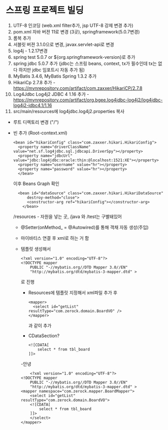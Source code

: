 #  스프링 프로젝트 빌딩

1. UTF-8 인코딩 (web.xml filter추가, jsp UTF-8 강제 변경 추가)
2. pom.xml 자바 버젼 11로 변경 (3곳), springframework(5.0.7변경)
3. 롬복 추가
4. 서블릿 버젼 3.1.0으로 변경, javax.servlet-api로 변경
5. log4j - 1.2.17변경
6. spring test 5.0.7 or ${org.springframework-version}로 추가
7. spring jdbc 5.0.7 추가 (jdbc는 스프링 beans, context, tx가 필수인데 tx는 없다 하지만 jdbc 임포트시 자동 추가 됨)
8. MyBatis 3.4.6, MyBatis Spring 1.3.2 추가
9. HikariCp 2.7.8 추가 - https://mvnrepository.com/artifact/com.zaxxer/HikariCP/2.7.8
10. Log4Jdbc Log4j2 JDBC 4 1.16 추가 - https://mvnrepository.com/artifact/org.bgee.log4jdbc-log4j2/log4jdbc-log4j2-jdbc4.1/1.16
11. src/main/resources에 log4jdbc.log4j2.properties 복사

+ 루트 디렉토리 변경 ("/")

- 빈 추가 (Root-context.xml)

      <bean id="hikariConfig" class="com.zaxxer.hikari.HikariConfig">
  		<property name="driverClassName" value="net.sf.log4jdbc.sql.jdbcapi.DriverSpy"></property>
  		<property name="jdbcUrl" value="jdbc:log4jdbc:oracle:thin:@localhost:1521:XE"></property>
  		<property name="username" value="hr"></property>
  		<property name="password" value="hr"></property>
    	</bean>

  이후 Beans Graph 확인

      	<bean id="dataSource" class="com.zaxxer.hikari.HikariDataSource"
		    destroy-method="close">
		    <constructor-arg ref="hikariConfig"></constructor-arg>
	      </bean>

  /resources - 자원을 넣는 곳, /java 와 /test는 구별돼있어


  + @Setter(onMethod_ = @Autowired)를 통해 객채 자동 생성(주입)
 
  + 마이바티스 연결 후 xml로 하는 거 함
  + 템플릿 생성해서
 
        <?xml version="1.0" encoding="UTF-8"?>
        <!DOCTYPE mapper
        	PUBLIC "-//mybatis.org//DTD Mapper 3.0//EN"
        	"http://mybatis.org/dtd/mybatis-3-mapper.dtd" >

    로 진행

    - Resources에 템플릿 지정해서 xml파일 추가 후
   
          <mapper>
          	<select id="getList" resultType="com.zerock.domain.BoardVO" />
          </mapper>
      과 같이 추가
      
    - CDataSection?

          <![CDATA[ 
			  select * from tbl_board 
	      ]]>


	-안녕
							
	        <?xml version="1.0" encoding="UTF-8"?>
		<!DOCTYPE mapper
			PUBLIC "-//mybatis.org//DTD Mapper 3.0//EN"
			"http://mybatis.org/dtd/mybatis-3-mapper.dtd" >
		<mapper namespace="com.zerock.mapper.BoardMapper">
			<select id="getList" resultType="com.zerock.domain.BoardVO">
			<![CDATA[ 
				select * from tbl_board 
			]]>
			</select>
		</mapper>
